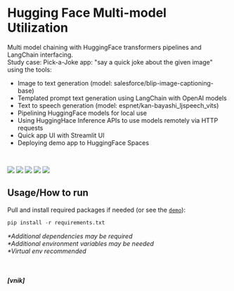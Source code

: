 # Hugging Face Multi-model Utilization

Multi model chaining with HuggingFace transformers pipelines and LangChain interfacing. </br>
Study case: Pick-a-Joke app: "say a quick joke about the given image" using the tools:
- Image to text generation (model: salesforce/blip-image-captioning-base)
- Templated prompt text generation using LangChain with OpenAI models
- Text to speech generation (model: espnet/kan-bayashi_ljspeech_vits)
- Pipelining HuggingFace models for local use
- Using HuggingHace Inference APIs to use models remotely via HTTP requests
- Quick app UI with Streamlit UI
- Deploying demo app to HuggingFace Spaces

</br>

![](https://shields.io/badge/-python-ffe600?logo=python)
![](https://shields.io/badge/-pytorch-4377cb?logo=pytorch)
![](https://shields.io/badge/-huggingface-4377cb?logo=huggingface)
![](https://shields.io/badge/-langchain-4377cb?logo=langchain)
![](https://shields.io/badge/-streamlit-4377cb?logo=streamlit)


## Usage/How to run
Pull and install required packages if needed (or see the [`demo`](https://huggingface.co/spaces/vnik/pic-a-joke)):

```python
pip install -r requirements.txt
```

_*Additional dependencies may be required_</br>
_*Additional environment variables may be needed_</br>
_*Virtual env recommended_</br>

</br>

##### [vnik]
